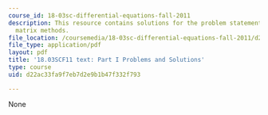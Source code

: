 ```yaml
---
course_id: 18-03sc-differential-equations-fall-2011
description: This resource contains solutions for the problem statements related to
  matrix methods.
file_location: /coursemedia/18-03sc-differential-equations-fall-2011/d22ac33fa9f7eb7d2e9b1b47f332f793_MIT18_03SCF11_ps8_s33s.pdf
file_type: application/pdf
layout: pdf
title: '18.03SCF11 text: Part I Problems and Solutions'
type: course
uid: d22ac33fa9f7eb7d2e9b1b47f332f793

---
```

None